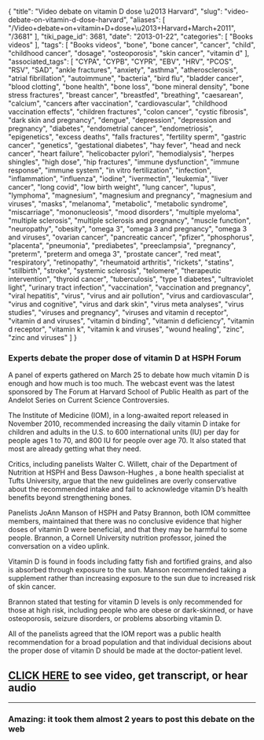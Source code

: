 {
    "title": "Video debate on vitamin D dose \u2013 Harvard",
    "slug": "video-debate-on-vitamin-d-dose-harvard",
    "aliases": [
        "/Video+debate+on+vitamin+D+dose+\u2013+Harvard+March+2011",
        "/3681"
    ],
    "tiki_page_id": 3681,
    "date": "2013-01-22",
    "categories": [
        "Books videos"
    ],
    "tags": [
        "Books videos",
        "bone",
        "bone cancer",
        "cancer",
        "child",
        "childhood cancer",
        "dosage",
        "osteoporosis",
        "skin cancer",
        "vitamin d"
    ],
    "associated_tags": [
        "CYPA",
        "CYPB",
        "CYPR",
        "EBV",
        "HRV",
        "PCOS",
        "RSV",
        "SAD",
        "ankle fractures",
        "anxiety",
        "asthma",
        "atherosclerosis",
        "atrial fibrillation",
        "autoimmune",
        "bacteria",
        "bird flu",
        "bladder cancer",
        "blood clotting",
        "bone health",
        "bone loss",
        "bone mineral density",
        "bone stress fractures",
        "breast cancer",
        "breastfed",
        "breathing",
        "caesarean",
        "calcium",
        "cancers after vaccination",
        "cardiovascular",
        "childhood vaccination effects",
        "children fractures",
        "colon cancer",
        "cystic fibrosis",
        "dark skin and pregnancy",
        "dengue",
        "depression",
        "depression and pregnancy",
        "diabetes",
        "endometrial cancer",
        "endometriosis",
        "epigenetics",
        "excess deaths",
        "falls fractures",
        "fertility sperm",
        "gastric cancer",
        "genetics",
        "gestational diabetes",
        "hay fever",
        "head and neck cancer",
        "heart failure",
        "helicobacter pylori",
        "hemodialysis",
        "herpes shingles",
        "high dose",
        "hip fractures",
        "immune dysfunction",
        "immune response",
        "immune system",
        "in vitro fertilization",
        "infection",
        "inflammation",
        "influenza",
        "iodine",
        "ivermectin",
        "leukemia",
        "liver cancer",
        "long covid",
        "low birth weight",
        "lung cancer",
        "lupus",
        "lymphoma",
        "magnesium",
        "magnesium and pregnancy",
        "magnesium and viruses",
        "masks",
        "melanoma",
        "metabolic",
        "metabolic syndrome",
        "miscarriage",
        "mononucleosis",
        "mood disorders",
        "multiple myeloma",
        "multiple sclerosis",
        "multiple sclerosis and pregnancy",
        "muscle function",
        "neuropathy",
        "obesity",
        "omega 3",
        "omega 3 and pregnancy",
        "omega 3 and viruses",
        "ovarian cancer",
        "pancreatic cancer",
        "pfizer",
        "phosphorus",
        "placenta",
        "pneumonia",
        "prediabetes",
        "preeclampsia",
        "pregnancy",
        "preterm",
        "preterm and omega 3",
        "prostate cancer",
        "red meat",
        "respiratory",
        "retinopathy",
        "rheumatoid arthritis",
        "rickets",
        "statins",
        "stillbirth",
        "stroke",
        "systemic sclerosis",
        "telomere",
        "therapeutic intervention",
        "thyroid cancer",
        "tuberculosis",
        "type 1 diabetes",
        "ultraviolet light",
        "urinary tract infection",
        "vaccination",
        "vaccination and pregnancy",
        "viral hepatitis",
        "virus",
        "virus and air pollution",
        "virus and cardiovascular",
        "virus and cognitive",
        "virus and dark skin",
        "virus meta analyses",
        "virus studies",
        "viruses and pregnancy",
        "viruses and vitamin d receptor",
        "vitamin d and viruses",
        "vitamin d binding",
        "vitamin d deficiency",
        "vitamin d receptor",
        "vitamin k",
        "vitamin k and viruses",
        "wound healing",
        "zinc",
        "zinc and viruses"
    ]
}


### Experts debate the proper dose of vitamin D at HSPH Forum

A panel of experts gathered on March 25 to debate how much vitamin D is enough and how much is too much. The webcast event was the latest sponsored by The Forum at Harvard School of Public Health as part of the Andelot Series on Current Science Controversies.

The Institute of Medicine (IOM), in a long-awaited report released in November 2010, recommended increasing the daily vitamin D intake for children and adults in the U.S. to 600 international units (IU) per day for people ages 1 to 70, and 800 IU for people over age 70. It also stated that most are already getting what they need.

Critics, including panelists Walter C. Willett, chair of the Department of Nutrition at HSPH and Bess Dawson-Hughes , a bone health specialist at Tufts University, argue that the new guidelines are overly conservative about the recommended intake and fail to acknowledge vitamin D’s health benefits beyond strengthening bones.

Panelists JoAnn Manson of HSPH and Patsy Brannon, both IOM committee members, maintained that there was no conclusive evidence that higher doses of vitamin D were beneficial, and that they may be harmful to some people.  Brannon, a Cornell University nutrition professor, joined the conversation on a video uplink.

Vitamin D is found in foods including fatty fish and fortified grains, and also is absorbed through exposure to the sun. Manson recommended taking a supplement rather than increasing exposure to the sun due to increased risk of skin cancer.

Brannon stated that testing for vitamin D levels is only recommended for those at high risk, including people who are obese or dark-skinned, or have osteoporosis, seizure disorders, or problems absorbing vitamin D.

All of the panelists agreed that the IOM report was a public health recommendation for a broad population and that individual decisions about the proper dose of vitamin D should be made at the doctor-patient level.

## [CLICK HERE](https://theforum.sph.harvard.edu/events/boosting-vitamin-d/) to see video, get transcript, or hear audio

---

### Amazing: it took them almost 2 years to post this debate on the web